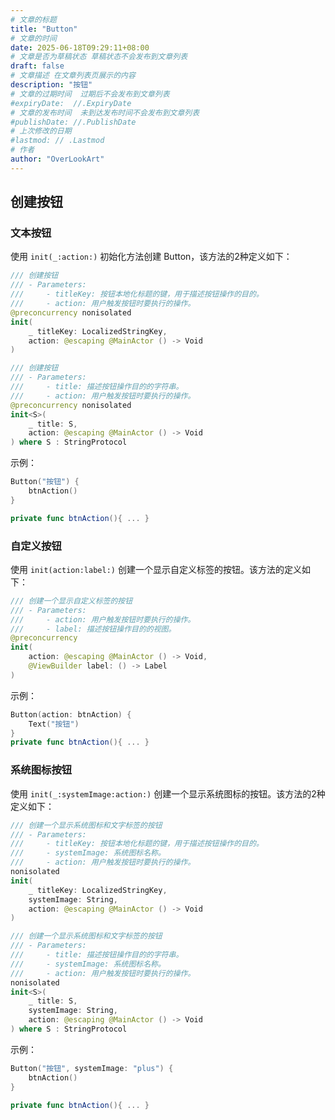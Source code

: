```yaml
---
# 文章的标题
title: "Button"
# 文章的时间
date: 2025-06-18T09:29:11+08:00
# 文章是否为草稿状态 草稿状态不会发布到文章列表
draft: false
# 文章描述 在文章列表页展示的内容
description: "按钮"
# 文章的过期时间  过期后不会发布到文章列表
#expiryDate:  //.ExpiryDate
# 文章的发布时间  未到达发布时间不会发布到文章列表
#publishDate: //.PublishDate
# 上次修改的日期
#lastmod: // .Lastmod
# 作者
author: "OverLookArt"
---
```


## 创建按钮

### 文本按钮

使用 `init(_:action:)` 初始化方法创建 Button，该方法的2种定义如下：

``` Swift
/// 创建按钮
/// - Parameters:
///     - titleKey: 按钮本地化标题的键，用于描述按钮操作的目的。
///     - action: 用户触发按钮时要执行的操作。
@preconcurrency nonisolated
init( 
    _ titleKey: LocalizedStringKey,
    action: @escaping @MainActor () -> Void
)

/// 创建按钮
/// - Parameters:
///     - title: 描述按钮操作目的的字符串。
///     - action: 用户触发按钮时要执行的操作。
@preconcurrency nonisolated
init<S>(
    _ title: S,
    action: @escaping @MainActor () -> Void
) where S : StringProtocol
```

示例：

``` Swift
Button("按钮") {
    btnAction()
}

private func btnAction(){ ... }
```

### 自定义按钮

使用 `init(action:label:)` 创建一个显示自定义标签的按钮。该方法的定义如下：
  
``` Swift
/// 创建一个显示自定义标签的按钮
/// - Parameters:
///     - action: 用户触发按钮时要执行的操作。
///     - label: 描述按钮操作目的的视图。
@preconcurrency
init(
    action: @escaping @MainActor () -> Void,
    @ViewBuilder label: () -> Label
)
```

示例：

``` Swift
Button(action: btnAction) {
    Text("按钮")
}
private func btnAction(){ ... }
```

### 系统图标按钮

使用 `init(_:systemImage:action:)` 创建一个显示系统图标的按钮。该方法的2种定义如下：

``` Swift
/// 创建一个显示系统图标和文字标签的按钮
/// - Parameters:
///     - titleKey: 按钮本地化标题的键，用于描述按钮操作的目的。
///     - systemImage: 系统图标名称。
///     - action: 用户触发按钮时要执行的操作。
nonisolated
init(
    _ titleKey: LocalizedStringKey,
    systemImage: String,
    action: @escaping @MainActor () -> Void
)

/// 创建一个显示系统图标和文字标签的按钮
/// - Parameters:
///     - title: 描述按钮操作目的的字符串。
///     - systemImage: 系统图标名称。
///     - action: 用户触发按钮时要执行的操作。
nonisolated
init<S>(
    _ title: S,
    systemImage: String,
    action: @escaping @MainActor () -> Void
) where S : StringProtocol
```

示例：

``` Swift
Button("按钮", systemImage: "plus") {
    btnAction()
}
    
private func btnAction(){ ... }
```